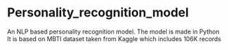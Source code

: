 # Personality_recognition_model
An NLP based personality recognition model. The model is made in Python
It is based on MBTI dataset taken from Kaggle which includes 106K records
